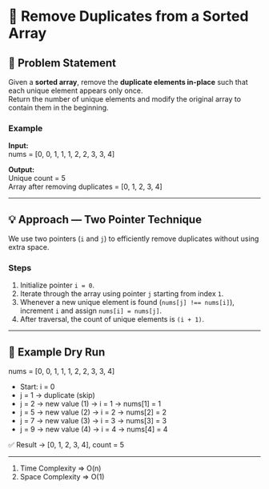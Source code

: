 # 🧹 Remove Duplicates from a Sorted Array

## 📘 Problem Statement
Given a **sorted array**, remove the **duplicate elements in-place** such that each unique element appears only once.  
Return the number of unique elements and modify the original array to contain them in the beginning.

### Example
**Input:**  
nums = [0, 0, 1, 1, 1, 2, 2, 3, 3, 4]  

**Output:**  
Unique count = 5  
Array after removing duplicates = [0, 1, 2, 3, 4]

---

## 💡 Approach — Two Pointer Technique
We use two pointers (`i` and `j`) to efficiently remove duplicates without using extra space.

### Steps
1. Initialize pointer `i = 0`.  
2. Iterate through the array using pointer `j` starting from index `1`.  
3. Whenever a new unique element is found (`nums[j] !== nums[i]`), increment `i` and assign `nums[i] = nums[j]`.  
4. After traversal, the count of unique elements is `(i + 1)`.

---

## 🧠 Example Dry Run
nums = [0, 0, 1, 1, 1, 2, 2, 3, 3, 4]  
- Start: i = 0  
- j = 1 → duplicate (skip)  
- j = 2 → new value (1) → i = 1 → nums[1] = 1  
- j = 5 → new value (2) → i = 2 → nums[2] = 2  
- j = 7 → new value (3) → i = 3 → nums[3] = 3  
- j = 9 → new value (4) → i = 4 → nums[4] = 4  

✅ Result → [0, 1, 2, 3, 4], count = 5

---


1. Time Complexity => O(n)
2. Space Complexity => O(1)
